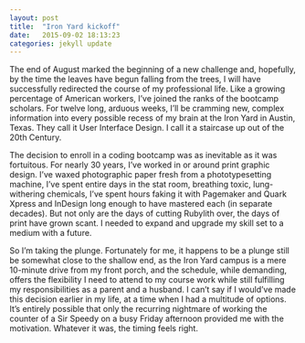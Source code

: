 ```yaml
---
layout: post
title:  "Iron Yard kickoff"
date:   2015-09-02 18:13:23
categories: jekyll update
---
```

The end of August marked the beginning of a new challenge and, hopefully, by the time the leaves have begun falling from the trees, I will have successfully redirected the course of my professional life. Like a growing percentage of American workers, I’ve joined the ranks of the bootcamp scholars. For twelve long, arduous weeks, I’ll be cramming new, complex information into every possible recess of my brain at the Iron Yard in Austin, Texas. They call it User Interface Design. I call it a staircase up out of the 20th Century.

The decision to enroll in a coding bootcamp was as inevitable as it was fortuitous. For nearly 30 years, I’ve worked in or around print graphic design. I’ve waxed photographic paper fresh from a phototypesetting machine, I’ve spent entire days in the stat room, breathing toxic, lung-withering chemicals, I’ve spent hours faking it with Pagemaker and Quark Xpress and InDesign long enough to have mastered each (in separate decades). But not only are the days of cutting Rubylith over, the days of print have grown scant. I needed to expand and upgrade my skill set to a medium with a future.

So I’m taking the plunge. Fortunately for me, it happens to be a plunge still be somewhat close to the shallow end, as the Iron Yard campus is a mere 10-minute drive from my front porch, and the schedule, while demanding, offers the flexibility I need to attend to my course work while still fulfilling my responsibilities as a parent and a husband. I can’t say if I would’ve made this decision earlier in my life, at a time when I had a multitude of options. It’s entirely possible that only the recurring nightmare of working the counter of a Sir Speedy on a busy Friday afternoon provided me with the motivation. Whatever it was, the timing feels right.